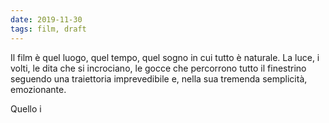 ```yaml
---
date: 2019-11-30
tags: film, draft
---
```

Il film è quel luogo, quel tempo, quel sogno in cui tutto è naturale. La luce, i volti, le dita che si incrociano, le gocce che percorrono tutto il finestrino seguendo una traiettoria imprevedibile e, nella sua tremenda semplicità, emozionante.

Quello i
